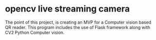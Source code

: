 # opencv live streaming camera
 
The point of this project, is creating an MVP for a Computer vision based QR reader.
This program includes the use of Flask framework along with CV2 Python Computer vision.
